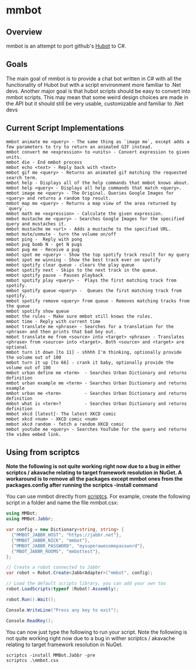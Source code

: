 # mmbot

## Overview
mmbot is an attempt to port github's [Hubot](http://www.github.com/github/hubot) to C#.

## Goals
The main goal of mmbot is to provide a chat bot written in C# with all the functionality of Hubot but with a script environment more familiar to .Net devs. Another major goal is that hubot scripts should be easy to convert into mmbot scripts. This may mean that some weird design choices are made in the API but it should still be very usable, customizable and familiar to .Net devs

## Current Script Implementations


    mmbot animate me <query> - The same thing as `image me`, except adds a few parameters to try to return an animated GIF instead.
    mmbot convert me <expression> to <units> - Convert expression to given units.
    mmbot die - End mmbot process
    mmbot echo <text> - Reply back with <text>
    mmbot gif me <query> - Returns an animated gif matching the requested search term.
    mmbot help - Displays all of the help commands that mmbot knows about.
    mmbot help <query> - Displays all help commands that match <query>.
    mmbot image me <query> - The Original. Queries Google Images for <query> and returns a random top result.
    mmbot map me <query> - Returns a map view of the area returned by `query`.
    mmbot math me <expression> - Calculate the given expression.
    mmbot mustache me <query> - Searches Google Images for the specified query and mustaches it.
    mmbot mustache me <url> - Adds a mustache to the specified URL.
    mmbot mute/unmute - turn the volume on/off
    mmbot ping -  Reply with pong
    mmbot pug bomb N - get N pugs
    mmbot pug me - Receive a pug
    mmbot spot me <query> - Show the top spotify track result for my query
    mmbot spot me winning - Show the best track ever on spotify
    mmbot spotify clear queue - clears the play queue
    mmbot spotify next - Skips to the next track in the queue.
    mmbot spotify pause - Pauses playback
    mmbot spotify play <query> -  Plays the first matching track from spotify.
    mmbot spotify queue <query> -  Queues the first matching track from spotify.
    mmbot spotify remove <query> from queue - Removes matching tracks from the queue
    mmbot spotify show queue
    mmbot the rules - Make sure mmbot still knows the rules.
    mmbot time - Reply with current time
    mmbot translate me <phrase> - Searches for a translation for the <phrase> and then prints that bad boy out.
    mmbot translate me from <source> into <target> <phrase> - Translates <phrase> from <source> into <target>. Both <source> and <target> are optional
    mmbot turn it down [to 11] - shhhh I'm thinking, optionally provide the volume out of 100
    mmbot turn it up [to 66] - crank it baby, optionally provide the volume out of 100
    mmbot urban define me <term>  - Searches Urban Dictionary and returns definition
    mmbot urban example me <term> - Searches Urban Dictionary and returns example
    mmbot urban me <term>         - Searches Urban Dictionary and returns definition
    mmbot what is <term>?         - Searches Urban Dictionary and returns definition
    mmbot xkcd [latest]- The latest XKCD comic
    mmbot xkcd <num> - XKCD comic <num>
    mmbot xkcd random - fetch a random XKCD comic
    mmbot youtube me <query> - Searches YouTube for the query and returns the video embed link.


## Using from scriptcs

**Note the following is not quite working right now due to 
a bug in either scriptcs / akavache relating to target framework resolution in NuGet. A workaround is to remove all the 
packages except mmbot ones from the packages.config after running the scriptcs -install command**


You can use mmbot directly from [scriptcs](http://scriptcs.net). For example, create the following script in a folder and name the file mmbot.csx:

```C#
using MMBot;
using MMBot.Jabbr;

var config = new Dictionary<string, string> {
  {"MMBOT_JABBR_HOST", "https://jabbr.net"},
  {"MMBOT_JABBR_NICK", "mmbot"},
  {"MMBOT_JABBR_PASSWORD", "mysuperawesomepassword"},
  {"MBOT_JABBR_ROOMS", "mmbottest"},
};

// Create a robot connected to Jabbr
var robot = Robot.Create<JabbrAdapter>("mmbot", config);

// Load the default scripts library, you can add your own too
robot.LoadScripts(typeof (Robot).Assembly);

robot.Run().Wait();

Console.WriteLine("Press any key to exit");

Console.ReadKey();
```

You can now just type the following to run your script. Note the following is not quite working right now due to 
a bug in wither scriptcs / akavache relating to target framework resolution in NuGet.

    scriptcs -install MMBot.Jabbr -pre
    scriptcs .\mmbot.csx


